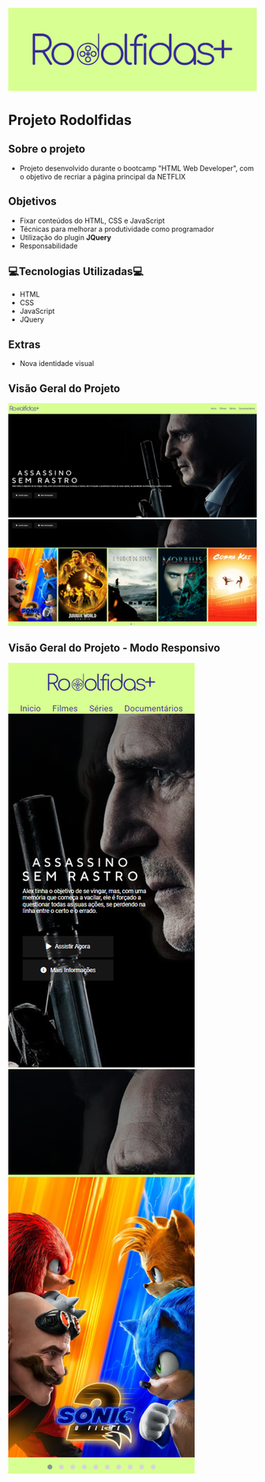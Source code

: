 ![Logo](img/apresentacao.png)
# Projeto Rodolfidas

## Sobre o projeto
 - Projeto desenvolvido durante o bootcamp "HTML Web Developer", com o objetivo de recriar a página principal da NETFLIX

## Objetivos
- Fixar conteúdos do HTML, CSS e JavaScript
- Técnicas para melhorar a produtividade como programador
- Utilização do plugin **JQuery**
- Responsabilidade  

## 💻Tecnologias Utilizadas💻
- HTML 
- CSS 
- JavaScript
- JQuery

## Extras
- Nova identidade visual

## Visão Geral do Projeto

![Parte1](img/Projeto.png)
![Parte2](img/Projeto2.png)

## Visão Geral do Projeto - Modo Responsivo

![Parte3](img/Projeto3.png)
![Parte4](img/Projeto4.png)


